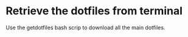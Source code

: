 # Retrieve the dotfiles from terminal

Use the getdotfiles bash scrip to download all the main dotfiles.
